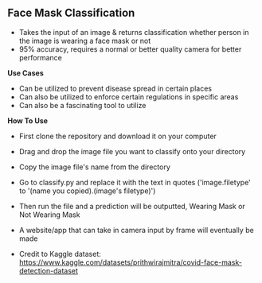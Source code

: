 ## **Face Mask Classification**

 - Takes the input of an image & returns classification whether person in the image is wearing a face mask or not
 - 95% accuracy, requires a normal or better quality camera for better performance

**Use Cases**
- Can be utilized to prevent disease spread in certain places
- Can also be utilized to enforce certain regulations in specific areas
- Can also be a fascinating tool to utilize 

**How To Use**
- First clone the repository and download it on your computer
- Drag and drop the image file you want to classify onto your directory
- Copy the image file's name from the directory
- Go to classify.py and replace it with the text in quotes ('image.filetype' to '(name you copied).(image's filetype)')
- Then run the file and a prediction will be outputted, Wearing Mask or Not Wearing Mask
  
- A website/app that can take in camera input by frame will eventually be made


 - Credit to Kaggle dataset: https://www.kaggle.com/datasets/prithwirajmitra/covid-face-mask-detection-dataset
